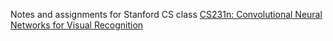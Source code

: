 
Notes and assignments for Stanford CS class [CS231n: Convolutional Neural Networks for Visual Recognition](https://cs231n.github.io/neural-networks-case-study/)

